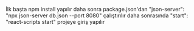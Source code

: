İlk başta npm install yapılır 
daha sonra package.json'dan 
"json-server": "npx json-server db.json --port 8080"
çalıştırılır
daha sonrasında 
"start": "react-scripts start"
projeye giriş yapılır
